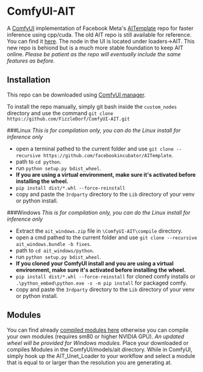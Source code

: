 # ComfyUI-AIT

A [ComfyUI](https://github.com/comfyanonymous/ComfyUI) implementation of Facebook Meta's [AITemplate](https://github.com/facebookincubator/AITemplate) repo for faster inference using cpp/cuda. The old AIT repo is still available for reference. You can find it [here](https://github.com/FizzleDorf/AIT). The node in the UI is located under loaders->AIT. This new repo is behiond but is a much more stable foundation to keep AIT online. *Please be patient as the repo will eventually include the same features as before.*

## Installation

This repo can be downloaded using [ComfyUI manager](https://github.com/ltdrdata/ComfyUI-Manager).

To install the repo manually, simply git bash inside the `custom_nodes` directory and use the command `git clone https://github.com/FizzleDorf/ComfyUI-AIT.git`

###Linux
*This is for compilation only, you can do the Linux install for inference only*
- open a terminal pathed to the current folder and use `git clone --recursive https://github.com/facebookincubator/AITemplate`.
- path to `cd python`.
- run `python setup.py bdist_wheel`.
- **If you are using a virtual environment, make sure it's activated before installing the wheel.**
- `pip install dist/*.whl --force-reinstall`
- copy and paste the `3rdparty` directory to the `Lib` directory of your venv or python install.

###Windows
*This is for compilation only, you can do the Linux install for inference only*
- Extract the `ait_windows.zip` file in `\ComfyUI-AIT\compile` directory.
- open a cmd pathed to the current folder and use `git clone --recursive ait_windows.bundle -b fixes`.
- path to `cd ait_windows/python`.
- run `python setup.py bdist_wheel`.
- **If you cloned your ComfyUI install and you are using a virtual environment, make sure it's activated before installing the wheel.**
- `pip install dist/*.whl --force-reinstall` for cloned comfy installs or `.\python_embed\python.exe -s -m pip install` for packaged comfy.
- copy and paste the `3rdparty` directory to the `Lib` directory of your venv or python install.

## Modules

You can find already [compiled modules here](https://huggingface.co/Fizzledorf/AITemplateXL) otherwise you can compile your own modules (requires sm80 or higher NVIDIA GPU). *An updated wheel will be provided for Windows modules.*
Place your downloaded or compiles Modules in the ComfyUI/models/ait directory.
While in ComfyUI, simply hook up the AIT_Unet_Loader to your workflow and select a module that is equal to or larger than the resolution you are generating at.
